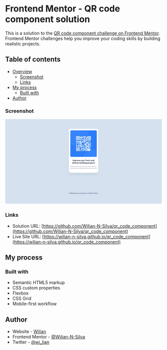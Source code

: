 # Frontend Mentor - QR code component solution

This is a solution to the [QR code component challenge on Frontend Mentor](https://www.frontendmentor.io/challenges/qr-code-component-iux_sIO_H). Frontend Mentor challenges help you improve your coding skills by building realistic projects.

## Table of contents

- [Overview](#overview)
  - [Screenshot](#screenshot)
  - [Links](#links)
- [My process](#my-process)
  - [Built with](#built-with)
- [Author](#author)

### Screenshot

![Screenshot of the completed challenge](./screenshot.jpeg)

### Links

- Solution URL: [https://github.com/Wilian-N-Silva/qr_code_component](https://github.com/Wilian-N-Silva/qr_code_component)
- Live Site URL: [https://wilian-n-silva.github.io/qr_code_component](https://wilian-n-silva.github.io/qr_code_component)

## My process

### Built with

- Semantic HTML5 markup
- CSS custom properties
- Flexbox
- CSS Grid
- Mobile-first workflow

## Author

- Website - [Wilian](https://www.wilian.dev)
- Frontend Mentor - [@Wilian-N-Silva](https://www.frontendmentor.io/profile/Wilian-N-Silva)
- Twitter - [@wi_lian](https://twitter.com/wi_lian)

